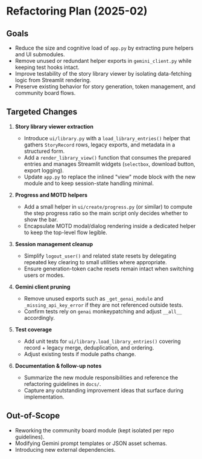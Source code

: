 # Refactoring Plan (2025-02)

## Goals
- Reduce the size and cognitive load of `app.py` by extracting pure helpers and UI submodules.
- Remove unused or redundant helper exports in `gemini_client.py` while keeping test hooks intact.
- Improve testability of the story library viewer by isolating data-fetching logic from Streamlit rendering.
- Preserve existing behavior for story generation, token management, and community board flows.

## Targeted Changes
1. **Story library viewer extraction**
   - Introduce `ui/library.py` with a `load_library_entries()` helper that gathers `StoryRecord` rows, legacy exports, and metadata in a structured form.
   - Add a `render_library_view()` function that consumes the prepared entries and manages Streamlit widgets (`selectbox`, download button, export logging).
   - Update `app.py` to replace the inlined "view" mode block with the new module and to keep session-state handling minimal.

2. **Progress and MOTD helpers**
   - Add a small helper in `ui/create/progress.py` (or similar) to compute the step progress ratio so the main script only decides whether to show the bar.
   - Encapsulate MOTD modal/dialog rendering inside a dedicated helper to keep the top-level flow legible.

3. **Session management cleanup**
   - Simplify `logout_user()` and related state resets by delegating repeated key clearing to small utilities where appropriate.
   - Ensure generation-token cache resets remain intact when switching users or modes.

4. **Gemini client pruning**
   - Remove unused exports such as `_get_genai_module` and `_missing_api_key_error` if they are not referenced outside tests.
   - Confirm tests rely on `genai` monkeypatching and adjust `__all__` accordingly.

5. **Test coverage**
   - Add unit tests for `ui/library.load_library_entries()` covering record + legacy merge, deduplication, and ordering.
   - Adjust existing tests if module paths change.

6. **Documentation & follow-up notes**
   - Summarize the new module responsibilities and reference the refactoring guidelines in `docs/`.
   - Capture any outstanding improvement ideas that surface during implementation.

## Out-of-Scope
- Reworking the community board module (kept isolated per repo guidelines).
- Modifying Gemini prompt templates or JSON asset schemas.
- Introducing new external dependencies.
